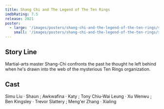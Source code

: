 ```yaml
---
title: Shang Chi and The Legend of The Ten Rings
imdbRating: 7.5
release: 2021
poster:
  - large: '/images/posters/shang-chi-and-the-legend-of-the-ten-rings/shang-chi-large.png'
    small: '/images/posters/shang-chi-and-the-legend-of-the-ten-rings/shang-chi-small.png'
---
```


## Story Line

Martial-arts master Shang-Chi confronts the past he thought he left behind when he's drawn into the web of the mysterious Ten Rings organization.

## Cast

Simu Liu · Shaun ; Awkwafina · Katy ; Tony Chiu-Wai Leung · Xu Wenwu ; Ben Kingsley · Trevor Slattery ; Meng'er Zhang · Xialing
